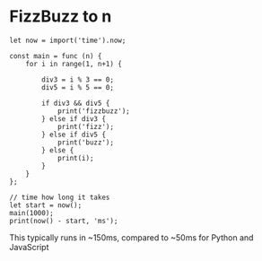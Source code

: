 # FizzBuzz to n

```
let now = import('time').now;

const main = func (n) {
    for i in range(1, n+1) {

        div3 = i % 3 == 0;
        div5 = i % 5 == 0;

        if div3 && div5 {
            print('fizzbuzz');
        } else if div3 {
            print('fizz');
        } else if div5 {
            print('buzz');
        } else {
            print(i);
        }
    }
};

// time how long it takes
let start = now();
main(1000);
print(now() - start, 'ms');
```

This typically runs in ~150ms, compared to ~50ms for Python and JavaScript
